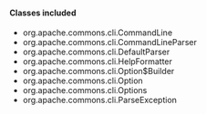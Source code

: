 #### Classes included
- org.apache.commons.cli.CommandLine
- org.apache.commons.cli.CommandLineParser
- org.apache.commons.cli.DefaultParser
- org.apache.commons.cli.HelpFormatter
- org.apache.commons.cli.Option$Builder
- org.apache.commons.cli.Option
- org.apache.commons.cli.Options
- org.apache.commons.cli.ParseException
